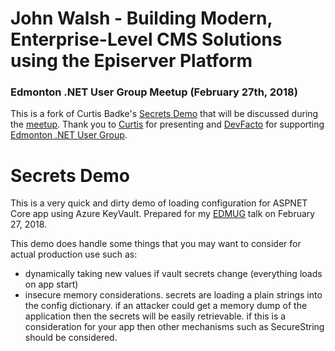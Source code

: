 # John Walsh - Building Modern, Enterprise-Level CMS Solutions using the Episerver Platform
### Edmonton .NET User Group Meetup (February 27th, 2018)

This is a fork of Curtis Badke's [Secrets Demo](https://github.com/edmug/SecretsDemo) that will be discussed during the [meetup](https://www.meetup.com/Edmonton-NET-User-Group/events/244383352/).  Thank you to [Curtis](https://github.com/cbadke) for presenting and [DevFacto](https://www.devfacto.com/) for supporting [Edmonton .NET User Group](http://edmug.net).

# Secrets Demo
This is a very quick and dirty demo of loading configuration for ASPNET Core app
using Azure KeyVault. Prepared for my [EDMUG](https://www.meetup.com/Edmonton-NET-User-Group/)
talk on February 27, 2018.

This demo does handle some things that you may want to consider for actual
production use such as:

* dynamically taking new values if vault secrets change (everything loads on app start)
* insecure memory considerations. secrets are loading a plain strings into the
  config dictionary. if an attacker could get a memory dump of the application
  then the secrets will be easily retrievable. if this is a consideration for your
  app then other mechanisms such as SecureString should be considered.
